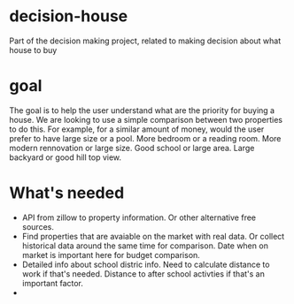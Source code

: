 # decision-house
Part of the decision making project, related to making decision about what house to buy

# goal
The goal is to help the user understand what are the priority for buying a house. We are looking to use a simple comparison between two properties to do this. For example, for a similar amount of money, would the user prefer to have large size or a pool. More bedroom or a reading room. More modern rennovation or large size. Good school or large area. Large backyard or good hill top view. 

# What's needed
* API from zillow to property information. Or other alternative free sources. 
* Find properties that are avaiable on the market with real data. Or collect historical data around the same time for comparison. Date when on market is important here for budget comparison. 
* Detailed info about school distric info. Need to calculate distance to work if that's needed. Distance to after school activties if that's an important factor. 
* 